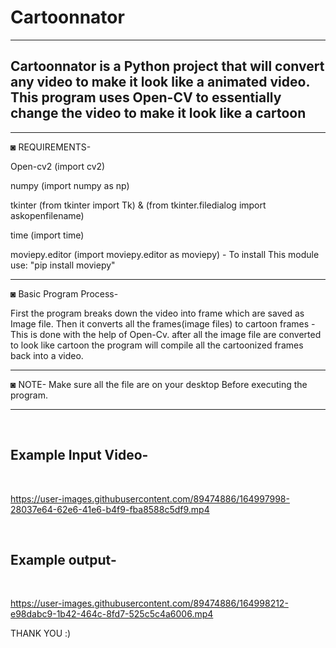 # Cartoonnator
--------------------------------------------------------------------------------------------------- 
Cartoonnator is a Python project that will convert any video to make it look like a animated video. 
This program uses Open-CV to essentially change the video to make it look like a cartoon
---------------------------------------------------------------------------------------------------
---------------------------------------------------------------------------------------------------

◙ REQUIREMENTS-

Open-cv2 (import cv2)

numpy (import numpy as np)

tkinter (from tkinter import Tk) & (from tkinter.filedialog import askopenfilename)

time (import time)

moviepy.editor (import moviepy.editor as moviepy) - To install This module use: "pip install moviepy"

---------------------------------------------------------------------------------------------------

◙ Basic Program Process-

First the program breaks down the video into frame which are saved as Image file.
Then it converts all the frames(image files) to cartoon frames - This is done with the help of Open-Cv.
after all the image file are converted to look like cartoon the program will compile all the cartoonized frames back into a video.

---------------------------------------------------------------------------------------------------
 
◙ NOTE- Make sure all the file are on your desktop Before executing the program.

---------------------------------------------------------------------------------------------------
<br>

## Example Input Video-

<br>

https://user-images.githubusercontent.com/89474886/164997998-28037e64-62e6-41e6-b4f9-fba8588c5df9.mp4

<br>

## Example output-

<br>

https://user-images.githubusercontent.com/89474886/164998212-e98dabc9-1b42-464c-8fd7-525c5c4a6006.mp4

THANK YOU :)

